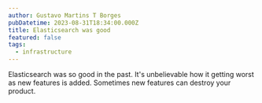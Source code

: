 ```yaml
---
author: Gustavo Martins T Borges
pubDatetime: 2023-08-31T18:34:00.000Z
title: Elasticsearch was good
featured: false
tags:
  - infrastructure
---
```


Elasticsearch was so good in the past. It's unbelievable how it getting worst as new features is added.
Sometimes new features can destroy your product.
